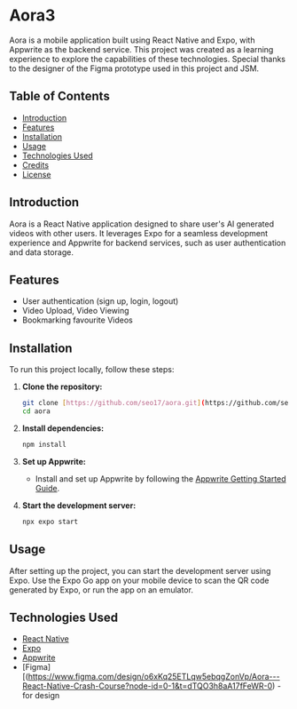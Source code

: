 # Aora3

Aora is a mobile application built using React Native and Expo, with Appwrite as the backend service. This project was created as a learning experience to explore the capabilities of these technologies. Special thanks to the designer of the Figma prototype used in this project and JSM.

## Table of Contents

- [Introduction](#introduction)
- [Features](#features)
- [Installation](#installation)
- [Usage](#usage)
- [Technologies Used](#technologies-used)
- [Credits](#credits)
- [License](#license)

## Introduction

Aora is a React Native application designed to share user's AI generated videos with other users. It leverages Expo for a seamless development experience and Appwrite for backend services, such as user authentication and data storage.

## Features

- User authentication (sign up, login, logout)
- Video Upload, Video Viewing
- Bookmarking favourite Videos

## Installation

To run this project locally, follow these steps:

1. **Clone the repository:**
   ```bash
   git clone [https://github.com/seo17/aora.git](https://github.com/seo17/Aora-React-Native.git)
   cd aora
   ```

2. **Install dependencies:**
   ```bash
   npm install
   ```

3. **Set up Appwrite:**
   - Install and set up Appwrite by following the [Appwrite Getting Started Guide](https://appwrite.io/docs/quick-starts).

4. **Start the development server:**
   ```bash
   npx expo start
   ```

## Usage

After setting up the project, you can start the development server using Expo. Use the Expo Go app on your mobile device to scan the QR code generated by Expo, or run the app on an emulator.

## Technologies Used

- [React Native](https://reactnative.dev/)
- [Expo](https://expo.dev/)
- [Appwrite](https://appwrite.io/)
- [Figma][(https://www.figma.com/design/o6xKq25ETLqw5ebqgZonVp/Aora---React-Native-Crash-Course?node-id=0-1&t=dTQO3h8aA17fFeWR-0) - for design
